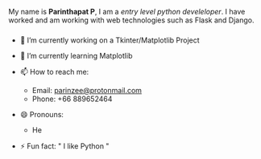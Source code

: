 
My name is **Parinthapat P**, I am a *entry level python develeloper*. I have worked and am working with web technologies such as Flask and Django. 

### 
- 🔭 I’m currently working on a Tkinter/Matplotlib Project

- 🌱 I’m currently learning Matplotlib

- 📫 How to reach me: 
  - Email: parinzee@protonmail.com
  - Phone: +66 889652464
  
- 😄 Pronouns:
  - He
  
- ⚡ Fun fact: " I like Python "

